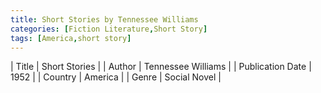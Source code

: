 ```yaml
---
title: Short Stories by Tennessee Williams
categories: [Fiction Literature,Short Story]
tags: [America,short story]
---
```

        
| Title | Short Stories  |
| Author |  Tennessee Williams  |
| Publication Date | 1952   |
| Country | America |
| Genre | Social Novel  |
        